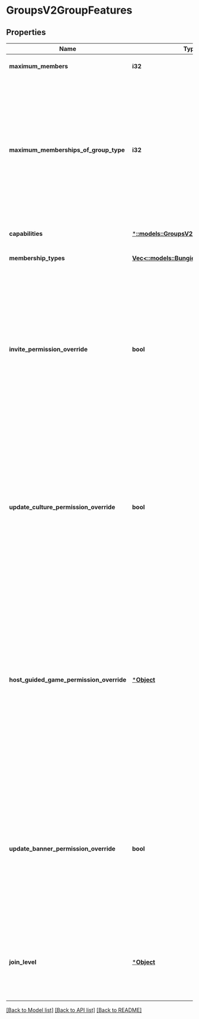 # GroupsV2GroupFeatures

## Properties
Name | Type | Description | Notes
------------ | ------------- | ------------- | -------------
**maximum_members** | **i32** |  | [optional] [default to null]
**maximum_memberships_of_group_type** | **i32** | Maximum number of groups of this type a typical membership may join. For example, a user may join about 50 General groups with their Bungie.net account. They may join one clan per Destiny membership. | [optional] [default to null]
**capabilities** | [***::models::GroupsV2Capabilities**](GroupsV2.Capabilities.md) |  | [optional] [default to null]
**membership_types** | [**Vec<::models::BungieMembershipType>**](BungieMembershipType.md) |  | [optional] [default to null]
**invite_permission_override** | **bool** | Minimum Member Level allowed to invite new members to group  Always Allowed: Founder, Acting Founder  True means admins have this power, false means they don&#39;t  Default is false for clans, true for groups. | [optional] [default to null]
**update_culture_permission_override** | **bool** | Minimum Member Level allowed to update group culture  Always Allowed: Founder, Acting Founder  True means admins have this power, false means they don&#39;t  Default is false for clans, true for groups. | [optional] [default to null]
**host_guided_game_permission_override** | [***Object**](Object.md) | Minimum Member Level allowed to host guided games  Always Allowed: Founder, Acting Founder, Admin  Allowed Overrides: None, Member, Beginner  Default is Member for clans, None for groups, although this means nothing for groups. | [optional] [default to null]
**update_banner_permission_override** | **bool** | Minimum Member Level allowed to update banner  Always Allowed: Founder, Acting Founder  True means admins have this power, false means they don&#39;t  Default is false for clans, true for groups. | [optional] [default to null]
**join_level** | [***Object**](Object.md) | Level to join a member at when accepting an invite, application, or joining an open clan  Default is Beginner. | [optional] [default to null]

[[Back to Model list]](../README.md#documentation-for-models) [[Back to API list]](../README.md#documentation-for-api-endpoints) [[Back to README]](../README.md)



